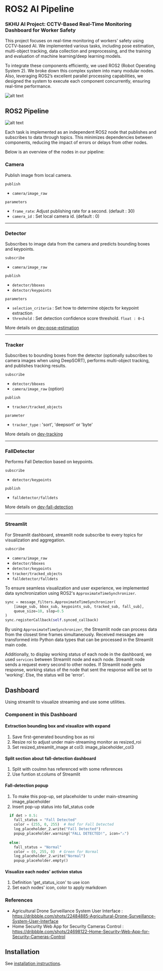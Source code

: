 # ROS2 AI Pipeline

### SKHU AI Project: CCTV-Based Real-Time Monitoring Dashboard for Worker Safety
This project focuses on real-time monitoring of workers' safety using CCTV-based AI. We implemented various tasks, including pose estimation, multi-object tracking, data collection and preprocessing, and the training and evaluation of machine learning/deep learning models.

To integrate these components efficiently, we used ROS2 (Robot Operating System 2). 
We broke down this complex system into many modular nodes.
Also, leveraging ROS2’s excellent parallel processing capabilities, we designed the system to execute each component concurrently, ensuring real-time performance.

![alt text](assets/images/monitoring_system_demo-ezgif.com-video-to-gif-converter.gif)

## ROS2 Pipeline
![alt text](assets/images/pipeline.png)

Each task is implemented as an independent ROS2 node that publishes and subscribes to data through topics. This minimizes dependencies between components, reducing the impact of errors or delays from other nodes.

Below is an overview of the nodes in our pipeline:

### Camera
Publish image from local camera. 

`publish`
- `camera/image_raw`

`parameters`
- `frame_rate`: Adjust publishing rate for a second. (default : 30)
- `camera_id` : Set local camera id. (default : 0)
---
### Detector
Subscribes to image data from the camera and predicts bounding boxes and keypoints.

`subscribe`
- `camera/image_raw`

`publish`
- `detector/bboxes`
- `detector/keypoints`

`parameters`
- `selection_criteria` : Set how to determine objects for keypoint extraction
- `threshold` : Set detection confidence score threshold. `float : 0~1`

More details on [dev-pose-estimation](https://github.com/SKHU-AI-2024-WINTER/dev-pose-estimation)

---
### Tracker
Subscribes to bounding boxes from the detector (optionally subscribes to camera images when using DeepSORT), performs multi-object tracking, and publishes tracking results.

`subscribe`
- `detector/bboxes`
- `camera/image_raw` (option)

`publish`
- `tracker/tracked_objects`

`parameter`
- `tracker_type` : 'sort', 'deepsort' or 'byte'

More details on [dev-tracking](https://github.com/SKHU-AI-2024-WINTER/dev-tracking)

---
### FallDetector
Performs Fall Detection based on keypoints.

`subscribe`
  - `detector/keypoints`

`publish`
  - `falldetector/falldets`

More details on [dev-fall-detection](https://github.com/SKHU-AI-2024-WINTER/dev-fall-detection)

---
### Streamlit
For Streamlit dashboard, streamlit node subscribe to every topics for visualization and aggregation.

`subscribe`
- `camera/image_raw`
- `detector/bboxes`
- `detector/keypoints`
- `tracker/tracked_objects`
- `falldetector/falldets`

To ensure seamless visualization and user experience, we implemented data synchronization using ROS2's `ApproximateTimeSynchronizer`.
```python
sync = message_filters.ApproximateTimeSynchronizer(
    [image_sub, bbox_sub, keypoints_sub, tracked_sub, fall_sub],
    queue_size=10, slop=0.5
)
sync.registerCallback(self.synced_callback)

```
By using `ApproximateTimeSynchronizer`, the Streamlit node can process data from the closest time frames simultaneously.
Received messages are transformed into Python data types that can be processed in the Streamlit main code.

Additionally, to display working status of each node in the dashboard, we used `services` between Streamlit node and each node. Streamlit node sends a request every second to other nodes. If Streamlit node gets response, working status of the node that sent the response will be set to 'working'. Else, the status will be 'error'.


## Dashboard
Using streamlit to visualize streaming and use some utilities.


### Component in this Dashboard

#### Extraction bounding box and visualize with expand 
1. Save first-generated bounding box as roi
2. Resize roi to adjust under main-streaming monitor as resized_roi
3. Set resized_streamlit_image at col3: image_placeholder_col3

#### Split section about fall-detection dashboard
1. Split with coulmn has referenced with some references
2. Use funtion st.colums of Streamlit

#### Fall-detection popup
1. To make this pop-up, set placeholder to under main-streaming image_placeholder
2. Insert pop-up status into fall_status code

```python
  if det > 0.5:
    fall_status = "Fall Detected"
    color = (255, 0, 255)  # Red for Fall Detected                    
    log_placeholder_2.write("Fall Detected")                     
    popup_placeholder.warning("FALL DETECTED!", icon="⚠️")                    
                        
  else:
    fall_status = "Normal"                    
    color = (0, 255, 0)  # Green for Normal                    
    log_placeholder_2.write("Normal")                    
    popup_placeholder.empty()                    
```
#### Visualize each nodes' activion status
1. Definition 'get_status_icon' to use icon
2. Set each nodes' icon, color to apply markdown 

### References

- Agricultural Drone Surveillance System User Interface : https://dribbble.com/shots/22484885-Agricultural-Drone-Surveillance-System-User-Interface
- Home Security Web App for Security Cameras Control : https://dribbble.com/shots/24698122-Home-Security-Web-App-for-Security-Cameras-Control

## Installation

See [installation instructions](assets/docs/INSTALL.md).

